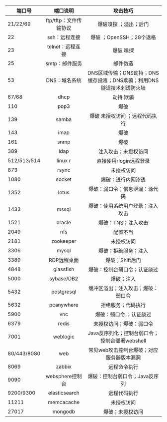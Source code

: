 | 端口号      	|        端口说明        	|                                攻击技巧                               	|
|-------------	|:----------------------:	|:---------------------------------------------------------------------:	|
|   21/22/69  	| ftp/tftp：文件传输协议 	|                         爆破嗅探 ；溢出；后门                         	|
|      22     	|      ssh：远程连接     	|                        爆破 ；OpenSSH；28个退格                       	|
|      23     	|    telnet：远程连接    	|                               爆破 嗅探                               	|
|      25     	|     smtp：邮件服务     	|                                邮件伪造                               	|
|      53     	|      DNS：域名系统     	| DNS区域传输；DNS劫持；DNS缓存投毒；DNS欺骗；利用DNS隧道技术刺透防火墙 	|
|    67/68    	|          dhcp          	|                               劫持 欺骗                               	|
|     110     	|          pop3          	|                                  爆破                                 	|
|     139     	|          samba         	|                     爆破 未授权访问 ；远程代码执行                    	|
|     143     	|          imap          	|                                  爆破                                 	|
|     161     	|          snmp          	|                                  爆破                                 	|
|     389     	|          ldap          	|                          注入攻击；未授权访问                         	|
| 512/513/514 	|         linux r        	|                         直接使用rlogin远程登录                        	|
|     873     	|          rsync         	|                               未授权访问                              	|
|     1080    	|         socket         	|                           爆破：进行内网渗透                          	|
|     1352    	|          lotus         	|                     爆破：弱口令；信息泄漏：源代码                    	|
|     1433    	|          mssql         	|                    爆破：使用系统用户登录；注入攻击                   	|
|     1521    	|         oracle         	|                          爆破：TNS；注入攻击                          	|
|     2049    	|           nfs          	|                                配置不当                               	|
|     2181    	|        zookeeper       	|                               未授权访问                              	|
|     3306    	|          mysql         	|                          爆破；拒绝服务；注入                         	|
|     3389    	|       RDP远程桌面      	|                            爆破；Shift后门                            	|
|     4848    	|        glassfish       	|                      爆破：控制台弱口令；认证绕过                     	|
|     5000    	|       sybase/DB2       	|                               爆破；注入                              	|
|     5432    	|       postgresql       	|                   缓冲区溢出；注入攻击；爆破：弱口令                  	|
|     5632    	|       pcanywhere       	|                           拒绝服务；代码执行                          	|
|     5900    	|           vnc          	|                        爆破：弱口令 ；认证绕过                        	|
|     6379    	|          redis         	|                        未授权访问；爆破：弱口令                       	|
|     7001    	|        weblogic        	|             Java反序列化；控制台弱口令；控制台部署webshell            	|
| 80/443/8080 	|           web          	|               常见web攻击控制台爆破；对应服务器版本漏洞               	|
|     8069    	|         zabbix         	|                              远程命令执行                             	|
|     9090    	|     websphere控制台    	|                     爆破：控制台弱口令；Java反序列                    	|
|  9200/9300  	|      elasticsearch     	|                              远程代码执行                             	|
|    11211    	|       memcacache       	|                               未授权访问                              	|
|    27017    	|         mongodb        	|                            爆破；未授权访问                           	|